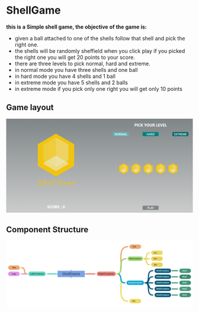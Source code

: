 # ShellGame
**this is a Simple shell game, the objective of the game is:**
* given a ball attached to one of the shells follow that shell and pick the right one.
* the shells will be randomly sheffield when you click play if you picked the right one you will get 20 points to your score.
* there are three levels to pick normal, hard and extreme.
* in normal mode you have three shells and one ball
* in hard mode you have 4 shells and 1 ball
* in extreme mode you have 5 shells and 2 balls
* in extreme mode if you pick only one right you will get only 10 points

## Game layout
![Layout Image](./src/assets/shellGame.png)

## Component Structure
![Structure Image](src/assets/ShellGameComponentStructure.png)
